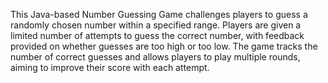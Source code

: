 This Java-based Number Guessing Game challenges players to guess a randomly chosen number within a specified range. Players are given a limited number of attempts to guess the correct number, with feedback provided on whether guesses are too high or too low. The game tracks the number of correct guesses and allows players to play multiple rounds, aiming to improve their score with each attempt.

